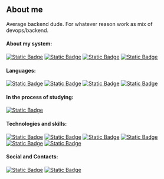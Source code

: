 ## About me

Average backend dude. For whatever reason work as mix of devops/backend.

#### About my system:
[![Static Badge](https://img.shields.io/badge/arch-11161c?style=for-the-badge&logo=archlinux)](https://archlinux.org/)
[![Static Badge](https://img.shields.io/badge/kde-11161c?style=for-the-badge&logo=kde)](https://gnome.org/)
[![Static Badge](https://img.shields.io/badge/MacOS-11161c?style=for-the-badge&logo=macos)](https://www.apple.com/macos/)
[![Static Badge](https://img.shields.io/badge/Helix-11161c?style=for-the-badge&logo=helix)](https://helix-editor.com/)

#### Languages:

[![Static Badge](https://img.shields.io/badge/Go-11161c?style=for-the-badge&logo=go)](https://go.dev/)
[![Static Badge](https://img.shields.io/badge/Csharp-11161c?style=for-the-badge&logo=dotnet)](https://dotnet.microsoft.com/)
[![Static Badge](https://img.shields.io/badge/Ts-11161c?style=for-the-badge&logo=typescript)](https://www.typescriptlang.org/)
[![Static Badge](https://img.shields.io/badge/Python-11161c?style=for-the-badge&logo=python)](https://www.python.org/)

#### In the process of studying:

[![Static Badge](https://img.shields.io/badge/rust-11161c?style=for-the-badge&logo=rust)](https://www.rust-lang.org/)

#### Technologies and skills:

[![Static Badge](https://img.shields.io/badge/Linux-11161c?style=for-the-badge&logo=linux)](https://www.linux.org/)
[![Static Badge](https://img.shields.io/badge/git-11161c?style=for-the-badge&logo=git)](https://git-scm.com/)
[![Static Badge](https://img.shields.io/badge/Docker-11161c?style=for-the-badge&logo=docker)](https://www.docker.com/)
[![Static Badge](https://img.shields.io/badge/Kubernetes-11161c?style=for-the-badge&logo=kubernetes)](https://kubernetes.io/)
[![Static Badge](https://img.shields.io/badge/Proxmox-11161c?style=for-the-badge&logo=proxmox)](https://proxmox.com/)
[![Static Badge](https://img.shields.io/badge/Arduino-11161c?style=for-the-badge&logo=arduino)](https://arduino.cc/)

#### Social and Contacts:

[![Static Badge](https://img.shields.io/badge/telegram-11161c?style=for-the-badge&logo=telegram)](https://t.me/Hlofiys)
[![Static Badge](https://img.shields.io/badge/discord-11161c?style=for-the-badge&logo=discord)](https://discordapp.com/users/345662238025318410)

